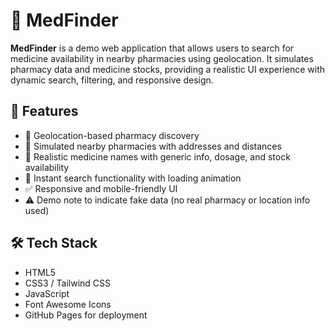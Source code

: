 # 💊 MedFinder

**MedFinder** is a demo web application that allows users to search for medicine availability in nearby pharmacies using geolocation. It simulates pharmacy data and medicine stocks, providing a realistic UI experience with dynamic search, filtering, and responsive design.


## 🚀 Features

- 📍 Geolocation-based pharmacy discovery
- 🏥 Simulated nearby pharmacies with addresses and distances
- 💊 Realistic medicine names with generic info, dosage, and stock availability
- 🔎 Instant search functionality with loading animation
- ✅ Responsive and mobile-friendly UI
- ⚠️ Demo note to indicate fake data (no real pharmacy or location info used)


## 🛠️ Tech Stack

- HTML5
- CSS3 / Tailwind CSS
- JavaScript 
- Font Awesome Icons
- GitHub Pages for deployment



